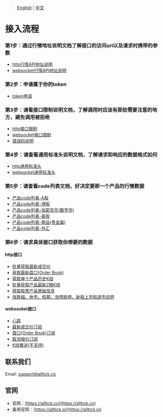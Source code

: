 > [English](./access_guide.md) | [中文](./access_guide_cn.md)

# 接入流程

### 第1步：通过行情地址说明文档了解接口的访问url以及请求时携带的参数
- [http行情API地址说明](./http_interface/api_address_description_cn.md)
- [websocket行情API地址说明](./websocket_interface/api_address_description_cn.md)
### 第2步：申请属于你的token
- [token申请](./token_application_cn.md)
### 第3步：请看接口限制说明文档，了解调用时应该有那些需要注意的地方，避免调用被拒绝
- [http接口限制](./http_interface/interface_limitation_cn.md)
- [websocket接口限制](./websocket_interface/interface_limitation_cn.md)
- [错误码说明](./error_code_description_cn.md)
### 第4步：请查看通用标准头说明文档，了解请求和响应的数据格式如何
- [http通用标准头](./http_interface/common_standard_header_cn.md)
- [websocket通用标准头](./websocket_interface/common_standard_header_cn.md)
### 第5步：请查看code列表文档，好决定要那一个产品的行情数据
- [产品code列表-A股](./product_code_list_A_stock_cn.md)
- [产品code列表-港股](./product_code_list_HK_stock_cn.md)
- [产品code列表-加密货币(数字币)](./product_code_list_cryptocurrency_cn.md)
- [产品code列表-美股](./product_code_list_US_stock_cn.md)
- [产品code列表-商品(贵金属)](./product_code_list_commodities_gold_cn.md)
- [产品code列表-外汇](./product_code_list_forex_cn.md)
### 第6步：请求具体接口获取你想要的数据
#### http接口
- [批量获取最新成交价](./http_interface/latest_transaction_price_query_cn.md)
- [获取最新盘口(Order Book)](./http_interface/latest_order_book_price_query_cn.md)
- [获取单个产品历史K线](./http_interface/kline_query_cn.md)
- [批量获取产品最新2根K线](./http_interface/batch_kline_query_cn.md)
- [获取股票产品基础信息](./http_interface/static_query_cn.md)
- [涨跌幅、休市、假期、涨停跌停、新股上市和退市说明](./http_interface/price_changes_closure_holidays_delistings_cn.md)
#### websocket接口
- [心跳](./websocket_interface/heartbeat_cn.md)
- [最新成交价订阅](./websocket_interface/realtime_transaction_quote_subscription_cn.md)
- [盘口(Order Book)订阅](./websocket_interface/realtime_order_book_quote_subscription_cn.md)
- [取消报价订阅](./websocket_interface/cancel_realtime_quote_subscription_cn.md)
- [K线推送(不支持)](./websocket_interface/k_line_push_cn.md)

## 联系我们
Email: support@alltick.co

## 官网
- 官网：[https://alltick.co](https://alltick.co)
- 备用官网：[https://alltick.io](https://alltick.io)
